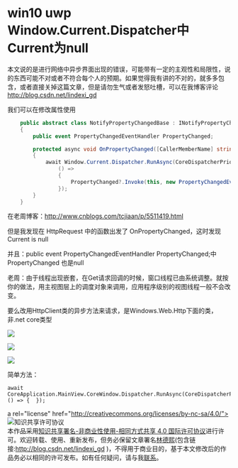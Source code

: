 # win10 uwp Window.Current.Dispatcher中Current为null

本文说的是进行网络中异步界面出现的错误，可能带有一定的主观性和局限性，说的东西可能不对或者不符合每个人的预期。如果觉得我有讲的不对的，就多多包含，或者直接关掉这篇文章，但是请勿生气或者发怒吐槽，可以在我博客评论 http://blog.csdn.net/lindexi_gd
<!--more-->

<div id="toc"></div>

我们可以在修改属性使用

```csharp
    public abstract class NotifyPropertyChangedBase : INotifyPropertyChanged
    {
        public event PropertyChangedEventHandler PropertyChanged;

        protected async void OnPropertyChanged([CallerMemberName] string propName = "")
        {
            await Window.Current.Dispatcher.RunAsync(CoreDispatcherPriority.High,
                () =>
                {
                    PropertyChanged?.Invoke(this, new PropertyChangedEventArgs(propName));
                });
        }
    }
 ```

在老周博客：http://www.cnblogs.com/tcjiaan/p/5511419.html

但是我发现在 HttpRequest 中的函数出发了 OnPropertyChanged，这时发现 Current is null
 
并且：public event PropertyChangedEventHandler PropertyChanged;中 PropertyChanged 也是null

老周：由于线程出现嵌套，在Get请求回调的时候，窗口线程已由系统调整。就按你的做法，用主视图层上的调度对象来调用，应用程序级别的视图线程一般不会改变。

要么改用HttpClient类的异步方法来请求，是Windows.Web.Http下面的类，非.net core类型


![](http://7xqpl8.com1.z0.glb.clouddn.com/34fdad35-5dfe-a75b-2b4b-8c5e313038e2%2F2017718194348.jpg)

![](http://7xqpl8.com1.z0.glb.clouddn.com/34fdad35-5dfe-a75b-2b4b-8c5e313038e2%2F201771819441.jpg)

![](http://7xqpl8.com1.z0.glb.clouddn.com/34fdad35-5dfe-a75b-2b4b-8c5e313038e2%2F2017718194411.jpg)

简单方法：

```
await CoreApplication.MainView.CoreWindow.Dispatcher.RunAsync(CoreDispatcherPriority.Normal, () => {  });
```

a rel="license" href="http://creativecommons.org/licenses/by-nc-sa/4.0/"><img alt="知识共享许可协议" style="border-width:0" src="https://licensebuttons.net/l/by-nc-sa/4.0/88x31.png" /></a><br />本作品采用<a rel="license" href="http://creativecommons.org/licenses/by-nc-sa/4.0/">知识共享署名-非商业性使用-相同方式共享 4.0 国际许可协议</a>进行许可。欢迎转载、使用、重新发布，但务必保留文章署名[林德熙](http://blog.csdn.net/lindexi_gd)(包含链接:http://blog.csdn.net/lindexi_gd )，不得用于商业目的，基于本文修改后的作品务必以相同的许可发布。如有任何疑问，请与我[联系](mailto:lindexi_gd@163.com)。

